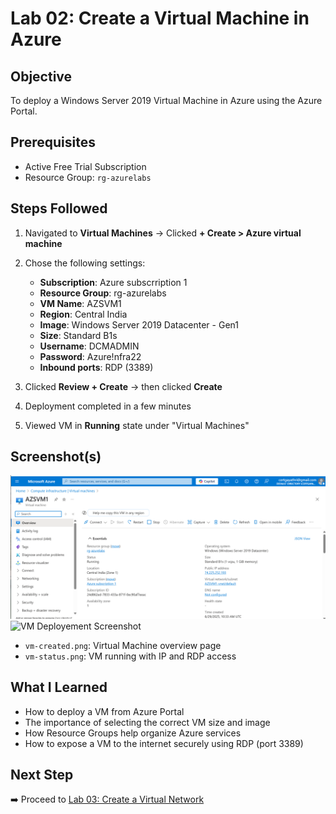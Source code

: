 # Lab 02: Create a Virtual Machine in Azure

## Objective
To deploy a Windows Server 2019 Virtual Machine in Azure using the Azure Portal.

## Prerequisites
- Active Free Trial Subscription
- Resource Group: `rg-azurelabs`

## Steps Followed

1. Navigated to **Virtual Machines** → Clicked **+ Create > Azure virtual machine**
2. Chose the following settings:

   - **Subscription**: Azure subscrription 1  
   - **Resource Group**: rg-azurelabs  
   - **VM Name**: AZSVM1 
   - **Region**: Central India  
   - **Image**: Windows Server 2019 Datacenter - Gen1  
   - **Size**: Standard B1s  
   - **Username**: DCMADMIN  
   - **Password**: Azure!nfra22  
   - **Inbound ports**: RDP (3389)

3. Clicked **Review + Create** → then clicked **Create**
4. Deployment completed in a few minutes
5. Viewed VM in **Running** state under "Virtual Machines"

## Screenshot(s)
![VM Created Screenshot](./VM-creation.png)
![VM Deployement Screenshot](./VM-deployment-statu)
- `vm-created.png`: Virtual Machine overview page
- `vm-status.png`: VM running with IP and RDP access

## What I Learned

- How to deploy a VM from Azure Portal
- The importance of selecting the correct VM size and image
- How Resource Groups help organize Azure services
- How to expose a VM to the internet securely using RDP (port 3389)

## Next Step

➡️ Proceed to [Lab 03: Create a Virtual Network](../03-VNet/README.md)
